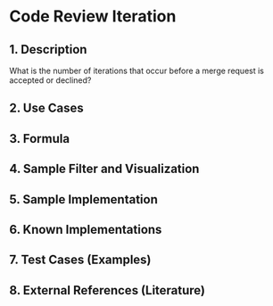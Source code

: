# Code Review Iteration

## 1. Description
What is the number of iterations that occur before a merge request is accepted or declined? 

## 2. Use Cases

## 3. Formula

## 4. Sample Filter and Visualization

## 5. Sample Implementation

## 6. Known Implementations

## 7. Test Cases (Examples)

## 8. External References (Literature)
